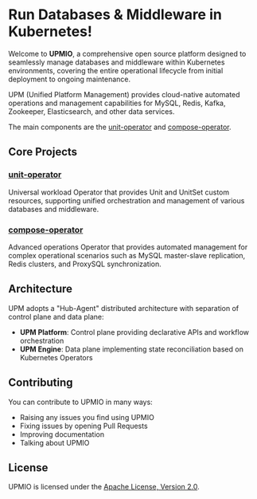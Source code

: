 # Run Databases & Middleware in Kubernetes!

Welcome to **UPMIO**, a comprehensive open source platform designed to
seamlessly manage databases and middleware within Kubernetes environments,
covering the entire operational lifecycle from initial deployment to ongoing
maintenance.

UPM (Unified Platform Management) provides cloud-native automated operations
and management capabilities for MySQL, Redis, Kafka, Zookeeper, Elasticsearch,
and other data services.

The main components are the [unit-operator](https://github.com/upmio/unit-operator)
and [compose-operator](https://github.com/upmio/compose-operator).

## Core Projects

### [unit-operator](https://github.com/upmio/unit-operator)
Universal workload Operator that provides Unit and UnitSet custom resources,
supporting unified orchestration and management of various databases and middleware.

### [compose-operator](https://github.com/upmio/compose-operator)
Advanced operations Operator that provides automated management for complex
operational scenarios such as MySQL master-slave replication, Redis clusters,
and ProxySQL synchronization.

## Architecture

UPM adopts a "Hub-Agent" distributed architecture with separation of control
plane and data plane:

- **UPM Platform**: Control plane providing declarative APIs and workflow orchestration
- **UPM Engine**: Data plane implementing state reconciliation based on Kubernetes Operators

## Contributing

You can contribute to UPMIO in many ways:

- Raising any issues you find using UPMIO
- Fixing issues by opening Pull Requests
- Improving documentation
- Talking about UPMIO

## License

UPMIO is licensed under the [Apache License, Version 2.0](https://github.com/upmio/.github/blob/main/LICENSE).